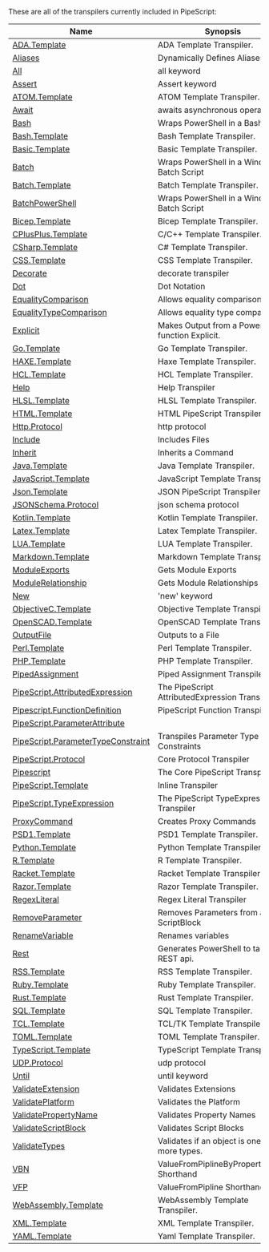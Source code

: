 These are all of the transpilers currently included in PipeScript:



|Name                                                                                             |Synopsis                                         |
|-------------------------------------------------------------------------------------------------|-------------------------------------------------|
|[ADA.Template](Transpilers/Templates/ADA.Template.psx.ps1)                                       |ADA Template Transpiler.                         |
|[Aliases](Transpilers/Parameters/Aliases.psx.ps1)                                                |Dynamically Defines Aliases                      |
|[All](Transpilers/Keywords/All.psx.ps1)                                                          |all keyword                                      |
|[Assert](Transpilers/Keywords/Assert.psx.ps1)                                                    |Assert keyword                                   |
|[ATOM.Template](Transpilers/Templates/ATOM.Template.psx.ps1)                                     |ATOM Template Transpiler.                        |
|[Await](Transpilers/Keywords/Await.psx.ps1)                                                      |awaits asynchronous operations                   |
|[Bash](Transpilers/Wrappers/Bash.psx.ps1)                                                        |Wraps PowerShell in a Bash Script                |
|[Bash.Template](Transpilers/Templates/Bash.Template.psx.ps1)                                     |Bash Template Transpiler.                        |
|[Basic.Template](Transpilers/Templates/Basic.Template.psx.ps1)                                   |Basic Template Transpiler.                       |
|[Batch](Transpilers/Wrappers/Batch.psx.ps1)                                                      |Wraps PowerShell in a Windows Batch Script       |
|[Batch.Template](Transpilers/Templates/Batch.Template.psx.ps1)                                   |Batch Template Transpiler.                       |
|[BatchPowerShell](Transpilers/Wrappers/BatchPowerShell.psx.ps1)                                  |Wraps PowerShell in a Windows Batch Script       |
|[Bicep.Template](Transpilers/Templates/Bicep.Template.psx.ps1)                                   |Bicep Template Transpiler.                       |
|[CPlusPlus.Template](Transpilers/Templates/CPlusPlus.Template.psx.ps1)                           |C/C++ Template Transpiler.                       |
|[CSharp.Template](Transpilers/Templates/CSharp.Template.psx.ps1)                                 |C# Template Transpiler.                          |
|[CSS.Template](Transpilers/Templates/CSS.Template.psx.ps1)                                       |CSS Template Transpiler.                         |
|[Decorate](Transpilers/Decorate.psx.ps1)                                                         |decorate transpiler                              |
|[Dot](Transpilers/Syntax/Dot.psx.ps1)                                                            |Dot Notation                                     |
|[EqualityComparison](Transpilers/Syntax/EqualityComparison.psx.ps1)                              |Allows equality comparison.                      |
|[EqualityTypeComparison](Transpilers/Syntax/EqualityTypeComparison.psx.ps1)                      |Allows equality type comparison.                 |
|[Explicit](Transpilers/Explicit.psx.ps1)                                                         |Makes Output from a PowerShell function Explicit.|
|[Go.Template](Transpilers/Templates/Go.Template.psx.ps1)                                         |Go Template Transpiler.                          |
|[HAXE.Template](Transpilers/Templates/HAXE.Template.psx.ps1)                                     |Haxe Template Transpiler.                        |
|[HCL.Template](Transpilers/Templates/HCL.Template.psx.ps1)                                       |HCL Template Transpiler.                         |
|[Help](Transpilers/Help.psx.ps1)                                                                 |Help Transpiler                                  |
|[HLSL.Template](Transpilers/Templates/HLSL.Template.psx.ps1)                                     |HLSL Template Transpiler.                        |
|[HTML.Template](Transpilers/Templates/HTML.Template.psx.ps1)                                     |HTML PipeScript Transpiler.                      |
|[Http.Protocol](Transpilers/Protocols/Http.Protocol.psx.ps1)                                     |http protocol                                    |
|[Include](Transpilers/Include.psx.ps1)                                                           |Includes Files                                   |
|[Inherit](Transpilers/Inherit.psx.ps1)                                                           |Inherits a Command                               |
|[Java.Template](Transpilers/Templates/Java.Template.psx.ps1)                                     |Java Template Transpiler.                        |
|[JavaScript.Template](Transpilers/Templates/JavaScript.Template.psx.ps1)                         |JavaScript Template Transpiler.                  |
|[Json.Template](Transpilers/Templates/Json.Template.psx.ps1)                                     |JSON PipeScript Transpiler.                      |
|[JSONSchema.Protocol](Transpilers/Protocols/JSONSchema.Protocol.psx.ps1)                         |json schema protocol                             |
|[Kotlin.Template](Transpilers/Templates/Kotlin.Template.psx.ps1)                                 |Kotlin Template Transpiler.                      |
|[Latex.Template](Transpilers/Templates/Latex.Template.psx.ps1)                                   |Latex Template Transpiler.                       |
|[LUA.Template](Transpilers/Templates/LUA.Template.psx.ps1)                                       |LUA Template Transpiler.                         |
|[Markdown.Template](Transpilers/Templates/Markdown.Template.psx.ps1)                             |Markdown Template Transpiler.                    |
|[ModuleExports](Transpilers/Modules/ModuleExports.psx.ps1)                                       |Gets Module Exports                              |
|[ModuleRelationship](Transpilers/Modules/ModuleRelationship.psx.ps1)                             |Gets Module Relationships                        |
|[New](Transpilers/Keywords/New.psx.ps1)                                                          |'new' keyword                                    |
|[ObjectiveC.Template](Transpilers/Templates/ObjectiveC.Template.psx.ps1)                         |Objective Template Transpiler.                   |
|[OpenSCAD.Template](Transpilers/Templates/OpenSCAD.Template.psx.ps1)                             |OpenSCAD Template Transpiler.                    |
|[OutputFile](Transpilers/OutputFile.psx.ps1)                                                     |Outputs to a File                                |
|[Perl.Template](Transpilers/Templates/Perl.Template.psx.ps1)                                     |Perl Template Transpiler.                        |
|[PHP.Template](Transpilers/Templates/PHP.Template.psx.ps1)                                       |PHP Template Transpiler.                         |
|[PipedAssignment](Transpilers/Syntax/PipedAssignment.psx.ps1)                                    |Piped Assignment Transpiler                      |
|[PipeScript.AttributedExpression](Transpilers/Core/PipeScript.AttributedExpression.psx.ps1)      |The PipeScript AttributedExpression Transpiler   |
|[Pipescript.FunctionDefinition](Transpilers/Core/Pipescript.FunctionDefinition.psx.ps1)          |PipeScript Function Transpiler                   |
|[PipeScript.ParameterAttribute](Transpilers/Core/PipeScript.ParameterAttribute.psx.ps1)          |
|[PipeScript.ParameterTypeConstraint](Transpilers/Core/PipeScript.ParameterTypeConstraint.psx.ps1)|Transpiles Parameter Type Constraints            |
|[PipeScript.Protocol](Transpilers/Core/PipeScript.Protocol.psx.ps1)                              |Core Protocol Transpiler                         |
|[Pipescript](Transpilers/Core/Pipescript.psx.ps1)                                                |The Core PipeScript Transpiler                   |
|[PipeScript.Template](Transpilers/Core/PipeScript.Template.psx.ps1)                              |Inline Transpiler                                |
|[PipeScript.TypeExpression](Transpilers/Core/PipeScript.TypeExpression.psx.ps1)                  |The PipeScript TypeExpression Transpiler         |
|[ProxyCommand](Transpilers/ProxyCommand.psx.ps1)                                                 |Creates Proxy Commands                           |
|[PSD1.Template](Transpilers/Templates/PSD1.Template.psx.ps1)                                     |PSD1 Template Transpiler.                        |
|[Python.Template](Transpilers/Templates/Python.Template.psx.ps1)                                 |Python Template Transpiler.                      |
|[R.Template](Transpilers/Templates/R.Template.psx.ps1)                                           |R Template Transpiler.                           |
|[Racket.Template](Transpilers/Templates/Racket.Template.psx.ps1)                                 |Racket Template Transpiler.                      |
|[Razor.Template](Transpilers/Templates/Razor.Template.psx.ps1)                                   |Razor Template Transpiler.                       |
|[RegexLiteral](Transpilers/Syntax/RegexLiteral.psx.ps1)                                          |Regex Literal Transpiler                         |
|[RemoveParameter](Transpilers/Parameters/RemoveParameter.psx.ps1)                                |Removes Parameters from a ScriptBlock            |
|[RenameVariable](Transpilers/RenameVariable.psx.ps1)                                             |Renames variables                                |
|[Rest](Transpilers/Rest.psx.ps1)                                                                 |Generates PowerShell to talk to a REST api.      |
|[RSS.Template](Transpilers/Templates/RSS.Template.psx.ps1)                                       |RSS Template Transpiler.                         |
|[Ruby.Template](Transpilers/Templates/Ruby.Template.psx.ps1)                                     |Ruby Template Transpiler.                        |
|[Rust.Template](Transpilers/Templates/Rust.Template.psx.ps1)                                     |Rust Template Transpiler.                        |
|[SQL.Template](Transpilers/Templates/SQL.Template.psx.ps1)                                       |SQL Template Transpiler.                         |
|[TCL.Template](Transpilers/Templates/TCL.Template.psx.ps1)                                       |TCL/TK Template Transpiler.                      |
|[TOML.Template](Transpilers/Templates/TOML.Template.psx.ps1)                                     |TOML Template Transpiler.                        |
|[TypeScript.Template](Transpilers/Templates/TypeScript.Template.psx.ps1)                         |TypeScript Template Transpiler.                  |
|[UDP.Protocol](Transpilers/Protocols/UDP.Protocol.psx.ps1)                                       |udp protocol                                     |
|[Until](Transpilers/Keywords/Until.psx.ps1)                                                      |until keyword                                    |
|[ValidateExtension](Transpilers/Parameters/ValidateExtension.psx.ps1)                            |Validates Extensions                             |
|[ValidatePlatform](Transpilers/Parameters/ValidatePlatform.psx.ps1)                              |Validates the Platform                           |
|[ValidatePropertyName](Transpilers/Parameters/ValidatePropertyName.psx.ps1)                      |Validates Property Names                         |
|[ValidateScriptBlock](Transpilers/Parameters/ValidateScriptBlock.psx.ps1)                        |Validates Script Blocks                          |
|[ValidateTypes](Transpilers/Parameters/ValidateTypes.psx.ps1)                                    |Validates if an object is one or more types.     |
|[VBN](Transpilers/Parameters/VBN.psx.ps1)                                                        |ValueFromPiplineByPropertyName Shorthand         |
|[VFP](Transpilers/Parameters/VFP.psx.ps1)                                                        |ValueFromPipline Shorthand                       |
|[WebAssembly.Template](Transpilers/Templates/WebAssembly.Template.psx.ps1)                       |WebAssembly Template Transpiler.                 |
|[XML.Template](Transpilers/Templates/XML.Template.psx.ps1)                                       |XML Template Transpiler.                         |
|[YAML.Template](Transpilers/Templates/YAML.Template.psx.ps1)                                     |Yaml Template Transpiler.                        |



